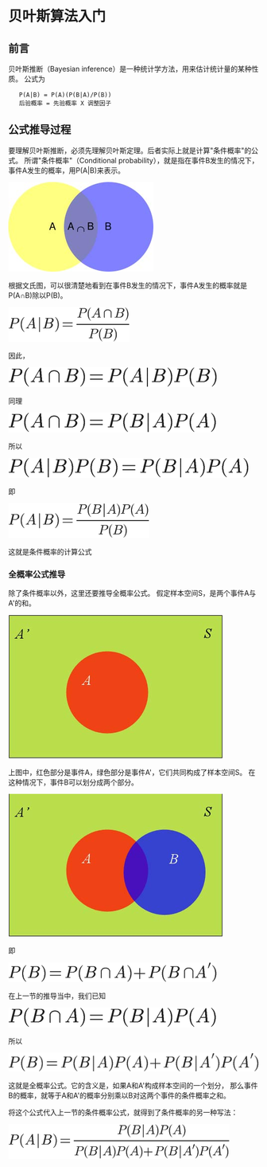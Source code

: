 # 贝叶斯算法入门


## 前言
贝叶斯推断（Bayesian inference）是一种统计学方法，用来估计统计量的某种性质。
公式为
```
   P(A|B) = P(A)(P(B|A)/P(B)) 
   后验概率 = 先验概率 X 调整因子 
```
## 公式推导过程
要理解贝叶斯推断，必须先理解贝叶斯定理。后者实际上就是计算"条件概率"的公式。
所谓"条件概率"（Conditional probability），就是指在事件B发生的情况下，事件A发生的概率，用P(A|B)来表示。

![输入图片说明](https://github.com/qccr-twl2123/python-algorithm/blob/master/resources/bg2011082502.jpg "在这里输入图片标题")

根据文氏图，可以很清楚地看到在事件B发生的情况下，事件A发生的概率就是P(A∩B)除以P(B)。

![输入图片说明](https://github.com/qccr-twl2123/python-algorithm/blob/master/resources/chart.png "在这里输入图片标题")

因此，

![输入图片说明](https://github.com/qccr-twl2123/python-algorithm/blob/master/resources/chart1.png "在这里输入图片标题")

同理

![输入图片说明](https://github.com/qccr-twl2123/python-algorithm/blob/master/resources/chart2.png "在这里输入图片标题")

所以

![输入图片说明](https://github.com/qccr-twl2123/python-algorithm/blob/master/resources/chart3.png "在这里输入图片标题")

即

![输入图片说明](https://github.com/qccr-twl2123/python-algorithm/blob/master/resources/chart5.png "在这里输入图片标题")

这就是条件概率的计算公式

### 全概率公式推导
除了条件概率以外，这里还要推导全概率公式。
假定样本空间S，是两个事件A与A'的和。

![输入图片说明](https://github.com/qccr-twl2123/python-algorithm/blob/master/resources/bg2011082503.jpg "在这里输入图片标题")

上图中，红色部分是事件A，绿色部分是事件A'，它们共同构成了样本空间S。
在这种情况下，事件B可以划分成两个部分。

![输入图片说明](https://github.com/qccr-twl2123/python-algorithm/blob/master/resources/bg2011082504.jpg "在这里输入图片标题")

即

![输入图片说明](https://github.com/qccr-twl2123/python-algorithm/blob/master/resources/chart6.png "在这里输入图片标题")

在上一节的推导当中，我们已知

![输入图片说明](https://github.com/qccr-twl2123/python-algorithm/blob/master/resources/chart7.png "在这里输入图片标题")

所以

![输入图片说明](https://github.com/qccr-twl2123/python-algorithm/blob/master/resources/chart8.png "在这里输入图片标题")

这就是全概率公式。它的含义是，如果A和A'构成样本空间的一个划分，
那么事件B的概率，就等于A和A'的概率分别乘以B对这两个事件的条件概率之和。

将这个公式代入上一节的条件概率公式，就得到了条件概率的另一种写法：

![输入图片说明](https://github.com/qccr-twl2123/python-algorithm/blob/master/resources/chart9.png "在这里输入图片标题")
